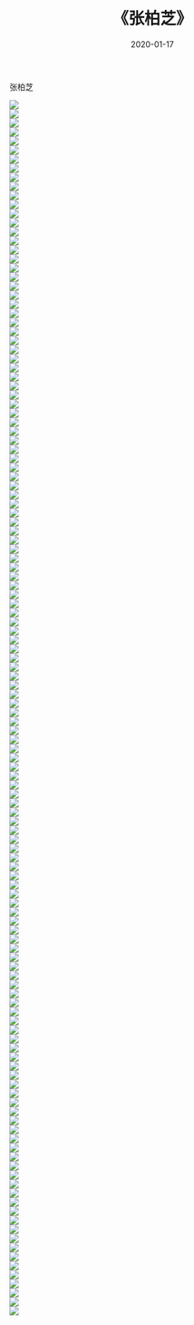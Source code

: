 ﻿---
layout: post
title:  《张柏芝》
date:   2020-01-17
img: http://img.660000.xyz/Sharelink/壁纸/明星魅力/华人明星/张柏芝/000.jpg
categories: [美女, 清纯, 唯美]
---

张柏芝

 ![](http://img.660000.xyz/Sharelink/壁纸/明星魅力/华人明星/张柏芝/001.jpg) <br>![](http://img.660000.xyz/Sharelink/壁纸/明星魅力/华人明星/张柏芝/002.jpg) <br>![](http://img.660000.xyz/Sharelink/壁纸/明星魅力/华人明星/张柏芝/003.jpg) <br>![](http://img.660000.xyz/Sharelink/壁纸/明星魅力/华人明星/张柏芝/004.jpg) <br>![](http://img.660000.xyz/Sharelink/壁纸/明星魅力/华人明星/张柏芝/005.jpg) <br>![](http://img.660000.xyz/Sharelink/壁纸/明星魅力/华人明星/张柏芝/006.jpg) <br>![](http://img.660000.xyz/Sharelink/壁纸/明星魅力/华人明星/张柏芝/007.jpg) <br>![](http://img.660000.xyz/Sharelink/壁纸/明星魅力/华人明星/张柏芝/008.jpg) <br>![](http://img.660000.xyz/Sharelink/壁纸/明星魅力/华人明星/张柏芝/009.jpg) <br>![](http://img.660000.xyz/Sharelink/壁纸/明星魅力/华人明星/张柏芝/010.jpg) <br>![](http://img.660000.xyz/Sharelink/壁纸/明星魅力/华人明星/张柏芝/011.jpg) <br>![](http://img.660000.xyz/Sharelink/壁纸/明星魅力/华人明星/张柏芝/012.jpg) <br>![](http://img.660000.xyz/Sharelink/壁纸/明星魅力/华人明星/张柏芝/013.jpg) <br>![](http://img.660000.xyz/Sharelink/壁纸/明星魅力/华人明星/张柏芝/014.jpg) <br>![](http://img.660000.xyz/Sharelink/壁纸/明星魅力/华人明星/张柏芝/015.jpg) <br>![](http://img.660000.xyz/Sharelink/壁纸/明星魅力/华人明星/张柏芝/016.jpg) <br>![](http://img.660000.xyz/Sharelink/壁纸/明星魅力/华人明星/张柏芝/017.jpg) <br>![](http://img.660000.xyz/Sharelink/壁纸/明星魅力/华人明星/张柏芝/018.jpg) <br>![](http://img.660000.xyz/Sharelink/壁纸/明星魅力/华人明星/张柏芝/019.jpg) <br>![](http://img.660000.xyz/Sharelink/壁纸/明星魅力/华人明星/张柏芝/020.jpg) <br>![](http://img.660000.xyz/Sharelink/壁纸/明星魅力/华人明星/张柏芝/021.jpg) <br>![](http://img.660000.xyz/Sharelink/壁纸/明星魅力/华人明星/张柏芝/022.jpg) <br>![](http://img.660000.xyz/Sharelink/壁纸/明星魅力/华人明星/张柏芝/023.jpg) <br>![](http://img.660000.xyz/Sharelink/壁纸/明星魅力/华人明星/张柏芝/024.jpg) <br>![](http://img.660000.xyz/Sharelink/壁纸/明星魅力/华人明星/张柏芝/025.jpg) <br>![](http://img.660000.xyz/Sharelink/壁纸/明星魅力/华人明星/张柏芝/026.jpg) <br>![](http://img.660000.xyz/Sharelink/壁纸/明星魅力/华人明星/张柏芝/027.jpg) <br>![](http://img.660000.xyz/Sharelink/壁纸/明星魅力/华人明星/张柏芝/028.jpg) <br>![](http://img.660000.xyz/Sharelink/壁纸/明星魅力/华人明星/张柏芝/029.jpg) <br>![](http://img.660000.xyz/Sharelink/壁纸/明星魅力/华人明星/张柏芝/030.jpg) <br>![](http://img.660000.xyz/Sharelink/壁纸/明星魅力/华人明星/张柏芝/031.jpg) <br>![](http://img.660000.xyz/Sharelink/壁纸/明星魅力/华人明星/张柏芝/032.jpg) <br>![](http://img.660000.xyz/Sharelink/壁纸/明星魅力/华人明星/张柏芝/033.jpg) <br>![](http://img.660000.xyz/Sharelink/壁纸/明星魅力/华人明星/张柏芝/034.jpg) <br>![](http://img.660000.xyz/Sharelink/壁纸/明星魅力/华人明星/张柏芝/035.jpg) <br>![](http://img.660000.xyz/Sharelink/壁纸/明星魅力/华人明星/张柏芝/036.jpg) <br>![](http://img.660000.xyz/Sharelink/壁纸/明星魅力/华人明星/张柏芝/037.jpg) <br>![](http://img.660000.xyz/Sharelink/壁纸/明星魅力/华人明星/张柏芝/038.jpg) <br>![](http://img.660000.xyz/Sharelink/壁纸/明星魅力/华人明星/张柏芝/039.jpg) <br>![](http://img.660000.xyz/Sharelink/壁纸/明星魅力/华人明星/张柏芝/040.jpg) <br>![](http://img.660000.xyz/Sharelink/壁纸/明星魅力/华人明星/张柏芝/041.jpg) <br>![](http://img.660000.xyz/Sharelink/壁纸/明星魅力/华人明星/张柏芝/042.jpg) <br>![](http://img.660000.xyz/Sharelink/壁纸/明星魅力/华人明星/张柏芝/043.jpg) <br>![](http://img.660000.xyz/Sharelink/壁纸/明星魅力/华人明星/张柏芝/044.jpg) <br>![](http://img.660000.xyz/Sharelink/壁纸/明星魅力/华人明星/张柏芝/045.jpg) <br>![](http://img.660000.xyz/Sharelink/壁纸/明星魅力/华人明星/张柏芝/046.jpg) <br>![](http://img.660000.xyz/Sharelink/壁纸/明星魅力/华人明星/张柏芝/047.jpg) <br>![](http://img.660000.xyz/Sharelink/壁纸/明星魅力/华人明星/张柏芝/048.jpg) <br>![](http://img.660000.xyz/Sharelink/壁纸/明星魅力/华人明星/张柏芝/049.jpg) <br>![](http://img.660000.xyz/Sharelink/壁纸/明星魅力/华人明星/张柏芝/050.jpg) <br>![](http://img.660000.xyz/Sharelink/壁纸/明星魅力/华人明星/张柏芝/051.jpg) <br>![](http://img.660000.xyz/Sharelink/壁纸/明星魅力/华人明星/张柏芝/052.jpg) <br>![](http://img.660000.xyz/Sharelink/壁纸/明星魅力/华人明星/张柏芝/053.jpg) <br>![](http://img.660000.xyz/Sharelink/壁纸/明星魅力/华人明星/张柏芝/054.jpg) <br>![](http://img.660000.xyz/Sharelink/壁纸/明星魅力/华人明星/张柏芝/055.jpg) <br>![](http://img.660000.xyz/Sharelink/壁纸/明星魅力/华人明星/张柏芝/056.jpg) <br>![](http://img.660000.xyz/Sharelink/壁纸/明星魅力/华人明星/张柏芝/057.jpg) <br>![](http://img.660000.xyz/Sharelink/壁纸/明星魅力/华人明星/张柏芝/058.jpg) <br>![](http://img.660000.xyz/Sharelink/壁纸/明星魅力/华人明星/张柏芝/059.jpg) <br>![](http://img.660000.xyz/Sharelink/壁纸/明星魅力/华人明星/张柏芝/060.jpg) <br>![](http://img.660000.xyz/Sharelink/壁纸/明星魅力/华人明星/张柏芝/061.jpg) <br>![](http://img.660000.xyz/Sharelink/壁纸/明星魅力/华人明星/张柏芝/062.jpg) <br>![](http://img.660000.xyz/Sharelink/壁纸/明星魅力/华人明星/张柏芝/063.jpg) <br>![](http://img.660000.xyz/Sharelink/壁纸/明星魅力/华人明星/张柏芝/064.jpg) <br>![](http://img.660000.xyz/Sharelink/壁纸/明星魅力/华人明星/张柏芝/065.jpg) <br>![](http://img.660000.xyz/Sharelink/壁纸/明星魅力/华人明星/张柏芝/066.jpg) <br>![](http://img.660000.xyz/Sharelink/壁纸/明星魅力/华人明星/张柏芝/067.jpg) <br>![](http://img.660000.xyz/Sharelink/壁纸/明星魅力/华人明星/张柏芝/068.jpg) <br>![](http://img.660000.xyz/Sharelink/壁纸/明星魅力/华人明星/张柏芝/069.jpg) <br>![](http://img.660000.xyz/Sharelink/壁纸/明星魅力/华人明星/张柏芝/070.jpg) <br>![](http://img.660000.xyz/Sharelink/壁纸/明星魅力/华人明星/张柏芝/071.jpg) <br>![](http://img.660000.xyz/Sharelink/壁纸/明星魅力/华人明星/张柏芝/072.jpg) <br>![](http://img.660000.xyz/Sharelink/壁纸/明星魅力/华人明星/张柏芝/073.jpg) <br>![](http://img.660000.xyz/Sharelink/壁纸/明星魅力/华人明星/张柏芝/074.jpg) <br>![](http://img.660000.xyz/Sharelink/壁纸/明星魅力/华人明星/张柏芝/075.jpg) <br>![](http://img.660000.xyz/Sharelink/壁纸/明星魅力/华人明星/张柏芝/076.jpg) <br>![](http://img.660000.xyz/Sharelink/壁纸/明星魅力/华人明星/张柏芝/077.jpg) <br>![](http://img.660000.xyz/Sharelink/壁纸/明星魅力/华人明星/张柏芝/078.jpg) <br>![](http://img.660000.xyz/Sharelink/壁纸/明星魅力/华人明星/张柏芝/079.jpg) <br>![](http://img.660000.xyz/Sharelink/壁纸/明星魅力/华人明星/张柏芝/080.jpg) <br>![](http://img.660000.xyz/Sharelink/壁纸/明星魅力/华人明星/张柏芝/081.jpg) <br>![](http://img.660000.xyz/Sharelink/壁纸/明星魅力/华人明星/张柏芝/082.jpg) <br>![](http://img.660000.xyz/Sharelink/壁纸/明星魅力/华人明星/张柏芝/083.jpg) <br>![](http://img.660000.xyz/Sharelink/壁纸/明星魅力/华人明星/张柏芝/084.jpg) <br>![](http://img.660000.xyz/Sharelink/壁纸/明星魅力/华人明星/张柏芝/085.jpg) <br>![](http://img.660000.xyz/Sharelink/壁纸/明星魅力/华人明星/张柏芝/086.jpg) <br>![](http://img.660000.xyz/Sharelink/壁纸/明星魅力/华人明星/张柏芝/087.jpg) <br>![](http://img.660000.xyz/Sharelink/壁纸/明星魅力/华人明星/张柏芝/088.jpg) <br>![](http://img.660000.xyz/Sharelink/壁纸/明星魅力/华人明星/张柏芝/089.jpg) <br>![](http://img.660000.xyz/Sharelink/壁纸/明星魅力/华人明星/张柏芝/090.jpg) <br>![](http://img.660000.xyz/Sharelink/壁纸/明星魅力/华人明星/张柏芝/091.jpg) <br>![](http://img.660000.xyz/Sharelink/壁纸/明星魅力/华人明星/张柏芝/092.jpg) <br>![](http://img.660000.xyz/Sharelink/壁纸/明星魅力/华人明星/张柏芝/093.jpg) <br>![](http://img.660000.xyz/Sharelink/壁纸/明星魅力/华人明星/张柏芝/094.jpg) <br>![](http://img.660000.xyz/Sharelink/壁纸/明星魅力/华人明星/张柏芝/095.jpg) <br>![](http://img.660000.xyz/Sharelink/壁纸/明星魅力/华人明星/张柏芝/096.jpg) <br>![](http://img.660000.xyz/Sharelink/壁纸/明星魅力/华人明星/张柏芝/097.jpg) <br>![](http://img.660000.xyz/Sharelink/壁纸/明星魅力/华人明星/张柏芝/098.jpg) <br>![](http://img.660000.xyz/Sharelink/壁纸/明星魅力/华人明星/张柏芝/099.jpg) <br>![](http://img.660000.xyz/Sharelink/壁纸/明星魅力/华人明星/张柏芝/100.jpg) <br>![](http://img.660000.xyz/Sharelink/壁纸/明星魅力/华人明星/张柏芝/101.jpg) <br>![](http://img.660000.xyz/Sharelink/壁纸/明星魅力/华人明星/张柏芝/102.jpg) <br>![](http://img.660000.xyz/Sharelink/壁纸/明星魅力/华人明星/张柏芝/103.jpg) <br>![](http://img.660000.xyz/Sharelink/壁纸/明星魅力/华人明星/张柏芝/104.jpg) <br>![](http://img.660000.xyz/Sharelink/壁纸/明星魅力/华人明星/张柏芝/105.jpg) <br>![](http://img.660000.xyz/Sharelink/壁纸/明星魅力/华人明星/张柏芝/106.jpg) <br>![](http://img.660000.xyz/Sharelink/壁纸/明星魅力/华人明星/张柏芝/107.jpg) <br>![](http://img.660000.xyz/Sharelink/壁纸/明星魅力/华人明星/张柏芝/108.jpg) <br>![](http://img.660000.xyz/Sharelink/壁纸/明星魅力/华人明星/张柏芝/109.jpg) <br>![](http://img.660000.xyz/Sharelink/壁纸/明星魅力/华人明星/张柏芝/110.jpg) <br>![](http://img.660000.xyz/Sharelink/壁纸/明星魅力/华人明星/张柏芝/111.jpg) <br>![](http://img.660000.xyz/Sharelink/壁纸/明星魅力/华人明星/张柏芝/112.jpg) <br>![](http://img.660000.xyz/Sharelink/壁纸/明星魅力/华人明星/张柏芝/113.jpg) <br>![](http://img.660000.xyz/Sharelink/壁纸/明星魅力/华人明星/张柏芝/114.jpg) <br>![](http://img.660000.xyz/Sharelink/壁纸/明星魅力/华人明星/张柏芝/115.jpg) <br>![](http://img.660000.xyz/Sharelink/壁纸/明星魅力/华人明星/张柏芝/116.jpg) <br>![](http://img.660000.xyz/Sharelink/壁纸/明星魅力/华人明星/张柏芝/117.jpg) <br>![](http://img.660000.xyz/Sharelink/壁纸/明星魅力/华人明星/张柏芝/118.jpg) <br>![](http://img.660000.xyz/Sharelink/壁纸/明星魅力/华人明星/张柏芝/119.jpg) <br>![](http://img.660000.xyz/Sharelink/壁纸/明星魅力/华人明星/张柏芝/120.jpg) <br>![](http://img.660000.xyz/Sharelink/壁纸/明星魅力/华人明星/张柏芝/121.jpg) <br>![](http://img.660000.xyz/Sharelink/壁纸/明星魅力/华人明星/张柏芝/122.jpg) <br>![](http://img.660000.xyz/Sharelink/壁纸/明星魅力/华人明星/张柏芝/123.jpg) <br>![](http://img.660000.xyz/Sharelink/壁纸/明星魅力/华人明星/张柏芝/124.jpg) <br>![](http://img.660000.xyz/Sharelink/壁纸/明星魅力/华人明星/张柏芝/125.jpg) <br>![](http://img.660000.xyz/Sharelink/壁纸/明星魅力/华人明星/张柏芝/126.jpg) <br>![](http://img.660000.xyz/Sharelink/壁纸/明星魅力/华人明星/张柏芝/127.jpg) <br>![](http://img.660000.xyz/Sharelink/壁纸/明星魅力/华人明星/张柏芝/128.jpg) <br>![](http://img.660000.xyz/Sharelink/壁纸/明星魅力/华人明星/张柏芝/129.jpg) <br>![](http://img.660000.xyz/Sharelink/壁纸/明星魅力/华人明星/张柏芝/130.jpg) <br>![](http://img.660000.xyz/Sharelink/壁纸/明星魅力/华人明星/张柏芝/131.jpg) <br>![](http://img.660000.xyz/Sharelink/壁纸/明星魅力/华人明星/张柏芝/132.jpg) <br>![](http://img.660000.xyz/Sharelink/壁纸/明星魅力/华人明星/张柏芝/133.jpg) <br>![](http://img.660000.xyz/Sharelink/壁纸/明星魅力/华人明星/张柏芝/134.jpg) <br>